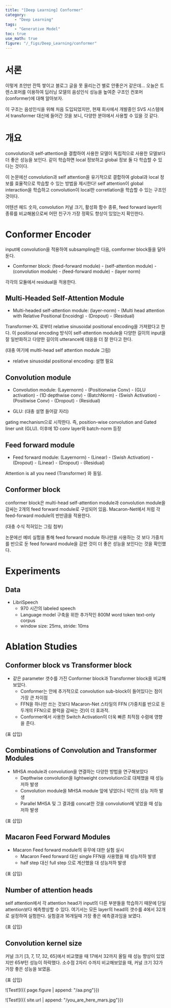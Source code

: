 ```yaml
---
title: "[Deep Learning] Conformer"
category:
    - "Deep Learning"
tags:
    - "Generative Model"
toc: true
use_math: true
figure: "/_figs/Deep_Learning/conformer"
---
```


# 서론
이렇게 초안만 잔뜩 쌓이고 블로그 글을 못 올리는건 별로 안좋은거 같은데...
오늘은 트렌스포머를 이용하여 딥러닝 모델의 음성인식 성능을 높여준 구조인 컨포머(conformer)에 대해 알아보자.

이 구조는 음성인식을 위해 처음 도입되었지만, 현재 회사에서 개발중인 SVS 시스템에서 transformer 대신에 들어간 것을 보니, 다양한 분야에서 사용할 수 있을 것 같다.

# 개요

convolution과 self-attention을 결합하여 사용한 모델이 독립적으로 사용한 모델보다 더 좋은 성능을 보인다. 같이 학습하면 local 정보하고 global 정보 둘 다 학습할 수 있다는 것이다.

이 논문에선 convolution과 self attention을 유기적으로 결합하여 global과 local 정보를 효율적으로 학습할 수 있는 방법을 제시한다! self attention이 global interaction을 학습하고 convolution이 local한 corretlation을 학습할 수 있는 구조인 것이다.

어텐션 헤드 숫자, convolution 커널 크기, 활성화 함수 종류, feed forward layer의 종류를 비교해봄으로써 어떤 친구가 가장 정확도 향상이 있었는지 확인한다.

# Conformer Encoder

input에 convolution을 적용하여 subsampling한 다음, comformer block들을 달아둔다. 

* Comformer block: (feed-forward module) - (self-attention module) - (convolution module) - (feed-forward module) - (layer norm)

각각의 모듈에서 residual을 적용한다.

## Multi-Headed Self-Attention Module

* Multi-headed self-attention module: (layer-norm) - (Multi head attention with Relative Positional Encoidng) - (Dropout) - (Residual)

Transformer-XL 로부터 relative sinusoidal positional encoding을 가져왔다고 한다. 이 positional encoding 방식이 self-attention module을 다양한 길이의 input을 잘 일반화하고 다양한 길이의 utterance에 대응을 더 잘 한다고 한다.

(대충 여기에 multli-head self attention module 그림)

* relative sinusoidal positional encoding: 설명 필요

## Convolution module

* Convolution module: (Layernorm) - (Positionwise Conv) - (GLU activation) - (1D depthwise conv) - (BatchNorm) - (Swish Activation) - (Positiwise Conv) - (Dropout) - (Residual)

* GLU: (대충 설명 들어갈 자리)

gating mechanism으로 시작한다. 즉, position-wise convolution and Gated liner unit (GLU). 이후에 1D conv layer와 batch-norm 등장

## Feed forward module

* Feed forward module: (Layernorm) - (Linear) - (Swish Activation) - (Dropout) - (Linear) - (Dropout) - (Residual)

Attention is all you need (Transformer) 와 동일.

## Conformer block

conformer block은 multi-head self-attention module과 convolution module을 감싸는 2개의 feed forward module로 구성되어 있음. Macaron-Net에서 처럼 각 feed-forward module의 반만큼을 적용한다.

(대충 수식 적혀있는 그림 첨부)

논문에선 예비 실험을 통해 feed forward module 하나만을 사용하는 것 보다 가중치를 반으로 둔 feed forward module을 감싼 것이 더 좋은 성능을 보인다는 것을 확인했다.


# Experiments

## Data

* LibriSpeech
    * 970 시간의 labeled speech
    * Language model 구축을 위한 추가적인 800M word token text-only corpus 
    * window size: 25ms, stride: 10ms

# Ablation Studies

## Conformer block vs Transformer block

* 같은 parameter 갯수를 가진 Conformer block과 Transformer block을 비교해보았다. 
  * Conformer는 안에 추가적으로 convolution sub-block이 들어있다는 점이 가장 큰 차이점
  * FFN을 하나만 쓰는 것보다 Macaron-Net 스타일의 FFN (가중치를 반으로 둔 두개의 FFN으로 블럭을 감싸는 것)이 더 효과적.
  * Conformer에서 사용한 Switch Activation이 더욱 빠른 최적점 수렴에 영향을 준다.

(표 삽입)

## Combinations of Convolution and Transformer Modules

* MHSA module과 convolution을 연결하는 다양한 방법을 연구해보았다
  * Depthwise convolution을 lightweight convolution으로 대체했을 때 성능 저하 발생
  * Convolution module을 MHSA module 앞에 넣었더니 약간의 성능 저하 발생
  * Parallel MHSA 및 그 결과를 concat한 것을 convolution에 넣었을 때 성능저하 발생

(표 삽입)

## Macaron Feed Forward Modules

* Macaron Feed forward module의 유무에 대한 실험 실시
  * Macaron Feed forward 대신 single FFN을 사용했을 때 성능저하 발생
  * half step 대신 full step 으로 계산했을 대 성능저하 발생

(표 삽입)

## Number of attention heads

self attention에서 각 attention head가 input의 다른 부분들을 학습하기 때문에 단일 attention보다 예측향상할 수 있다. 여기서는 모든 layer의 head의 갯수를 4에서 32개로 설정하여 실험한다. 실험결과 16개일때 가장 좋은 예측결과임을 보였다.

(표 삽입)

## Convolution kernel size

커널 크기 [3, 7, 17, 32, 65]에서 비교했을 때 17에서 32까지 올릴 때 성능 향상이 있었지만 65부턴 성능이 하락했다. 소수점 2자리 수까지 비교해보았을 때, 커널 크기 32가 가장 좋은 성능을 보였음. 

(표 삽입)

![Test!]({{ page.figure | append: "/aa.png"}})

![Test!]({{ site.url | append: "/you_are_here_mars.jpg"}})

